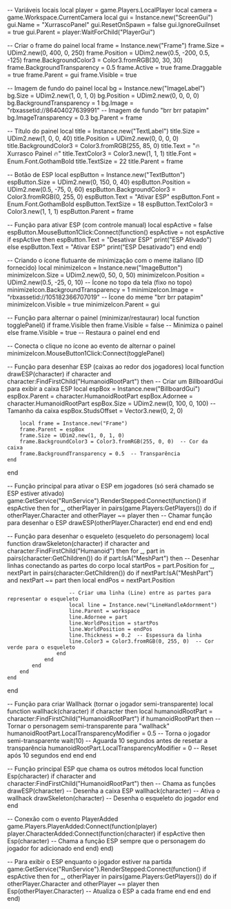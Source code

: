 -- Variáveis locais
local player = game.Players.LocalPlayer
local camera = game.Workspace.CurrentCamera
local gui = Instance.new("ScreenGui")
gui.Name = "XurrascoPanel"
gui.ResetOnSpawn = false
gui.IgnoreGuiInset = true
gui.Parent = player:WaitForChild("PlayerGui")

-- Criar o frame do painel
local frame = Instance.new("Frame")
frame.Size = UDim2.new(0, 400, 0, 250)
frame.Position = UDim2.new(0.5, -200, 0.5, -125)
frame.BackgroundColor3 = Color3.fromRGB(30, 30, 30)
frame.BackgroundTransparency = 0.5
frame.Active = true
frame.Draggable = true
frame.Parent = gui
frame.Visible = true

-- Imagem de fundo do painel
local bg = Instance.new("ImageLabel")
bg.Size = UDim2.new(1, 0, 1, 0)
bg.Position = UDim2.new(0, 0, 0, 0)
bg.BackgroundTransparency = 1
bg.Image = "rbxassetid://86404027639991"  -- Imagem de fundo "brr brr patapim"
bg.ImageTransparency = 0.3
bg.Parent = frame

-- Título do painel
local title = Instance.new("TextLabel")
title.Size = UDim2.new(1, 0, 0, 40)
title.Position = UDim2.new(0, 0, 0, 0)
title.BackgroundColor3 = Color3.fromRGB(255, 85, 0)
title.Text = "🔥 Xurrasco Painel 🔥"
title.TextColor3 = Color3.new(1, 1, 1)
title.Font = Enum.Font.GothamBold
title.TextSize = 22
title.Parent = frame

-- Botão de ESP
local espButton = Instance.new("TextButton")
espButton.Size = UDim2.new(0, 150, 0, 40)
espButton.Position = UDim2.new(0.5, -75, 0, 60)
espButton.BackgroundColor3 = Color3.fromRGB(0, 255, 0)
espButton.Text = "Ativar ESP"
espButton.Font = Enum.Font.GothamBold
espButton.TextSize = 18
espButton.TextColor3 = Color3.new(1, 1, 1)
espButton.Parent = frame

-- Função para ativar ESP (com controle manual)
local espActive = false
espButton.MouseButton1Click:Connect(function()
    espActive = not espActive
    if espActive then
        espButton.Text = "Desativar ESP"
        print("ESP Ativado")
    else
        espButton.Text = "Ativar ESP"
        print("ESP Desativado")
    end
end)

-- Criando o ícone flutuante de minimização com o meme italiano (ID fornecido)
local minimizeIcon = Instance.new("ImageButton")
minimizeIcon.Size = UDim2.new(0, 50, 0, 50)
minimizeIcon.Position = UDim2.new(0.5, -25, 0, 10)  -- Ícone no topo da tela (fixo no topo)
minimizeIcon.BackgroundTransparency = 1
minimizeIcon.Image = "rbxassetid://105182366707019"  -- Ícone do meme "brr brr patapim"
minimizeIcon.Visible = true
minimizeIcon.Parent = gui

-- Função para alternar o painel (minimizar/restaurar)
local function togglePanel()
    if frame.Visible then
        frame.Visible = false  -- Minimiza o painel
    else
        frame.Visible = true  -- Restaura o painel
    end
end

-- Conecta o clique no ícone ao evento de alternar o painel
minimizeIcon.MouseButton1Click:Connect(togglePanel)

-- Função para desenhar ESP (caixas ao redor dos jogadores)
local function drawESP(character)
    if character and character:FindFirstChild("HumanoidRootPart") then
        -- Criar um BillboardGui para exibir a caixa ESP
        local espBox = Instance.new("BillboardGui")
        espBox.Parent = character.HumanoidRootPart
        espBox.Adornee = character.HumanoidRootPart
        espBox.Size = UDim2.new(0, 100, 0, 100)  -- Tamanho da caixa
        espBox.StudsOffset = Vector3.new(0, 2, 0)
        
        local frame = Instance.new("Frame")
        frame.Parent = espBox
        frame.Size = UDim2.new(1, 0, 1, 0)
        frame.BackgroundColor3 = Color3.fromRGB(255, 0, 0)  -- Cor da caixa
        frame.BackgroundTransparency = 0.5  -- Transparência
    end
end

-- Função principal para ativar o ESP em jogadores (só será chamado se ESP estiver ativado)
game:GetService("RunService").RenderStepped:Connect(function()
    if espActive then
        for _, otherPlayer in pairs(game.Players:GetPlayers()) do
            if otherPlayer.Character and otherPlayer ~= player then
                -- Chamar função para desenhar o ESP
                drawESP(otherPlayer.Character)
            end
        end
    end
end)

-- Função para desenhar o esqueleto (esqueleto do personagem)
local function drawSkeleton(character)
    if character and character:FindFirstChild("Humanoid") then
        for _, part in pairs(character:GetChildren()) do
            if part:IsA("MeshPart") then
                -- Desenhar linhas conectando as partes do corpo
                local startPos = part.Position
                for _, nextPart in pairs(character:GetChildren()) do
                    if nextPart:IsA("MeshPart") and nextPart ~= part then
                        local endPos = nextPart.Position
                        
                        -- Criar uma linha (Line) entre as partes para representar o esqueleto
                        local line = Instance.new("LineHandleAdornment")
                        line.Parent = workspace
                        line.Adornee = part
                        line.WorldPosition = startPos
                        line.WorldPosition = endPos
                        line.Thickness = 0.2  -- Espessura da linha
                        line.Color3 = Color3.fromRGB(0, 255, 0)  -- Cor verde para o esqueleto
                    end
                end
            end
        end
    end
end

-- Função para criar Wallhack (tornar o jogador semi-transparente)
local function wallhack(character)
    if character then
        local humanoidRootPart = character:FindFirstChild("HumanoidRootPart")
        if humanoidRootPart then
            -- Tornar o personagem semi-transparente para "wallhack"
            humanoidRootPart.LocalTransparencyModifier = 0.5  -- Torna o jogador semi-transparente
            wait(10)  -- Aguarda 10 segundos antes de resetar a transparência
            humanoidRootPart.LocalTransparencyModifier = 0  -- Reset após 10 segundos
        end
    end
end

-- Função principal ESP que chama os outros métodos
local function Esp(character)
    if character and character:FindFirstChild("HumanoidRootPart") then
        -- Chama as funções
        drawESP(character)    -- Desenha a caixa ESP
        wallhack(character)   -- Ativa o wallhack
        drawSkeleton(character)  -- Desenha o esqueleto do jogador
    end
end

-- Conexão com o evento PlayerAdded
game.Players.PlayerAdded:Connect(function(player)
    player.CharacterAdded:Connect(function(character)
        if espActive then
            Esp(character)  -- Chama a função ESP sempre que o personagem do jogador for adicionado
        end
    end)
end)

-- Para exibir o ESP enquanto o jogador estiver na partida
game:GetService("RunService").RenderStepped:Connect(function()
    if espActive then
        for _, otherPlayer in pairs(game.Players:GetPlayers()) do
            if otherPlayer.Character and otherPlayer ~= player then
                Esp(otherPlayer.Character)  -- Atualiza o ESP a cada frame
            end
        end
    end
end)
